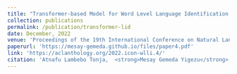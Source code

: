 ```yaml
---
title: "Transformer-based Model for Word Level Language Identification in Code-mixed Kannada-English Texts"
collection: publications
permalink: /publication/transformer-lid
date: December, 2022
venue: 'Proceedings of the 19th International Conference on Natural Language Processing (ICON)'
paperurl: 'https://mesay-gemeda.github.io/files/paper4.pdf'
link: 'https://aclanthology.org/2022.icon-wlli.4/'
citation: 'Atnafu Lambebo Tonja,  <strong>Mesay Gemeda Yigezu</strong>, Olga Kolesnikova, Moein Shahiki Tash, Grigori Sidorov, Alexander Gelbukh. 2022. &quot;Transformer-based Model for Word Level Language Identification in Code-mixed Kannada-English Texts.&quot; <i>Proceedings of the 19th International Conference on Natural Language Processing (ICON)</i>'
---
```

